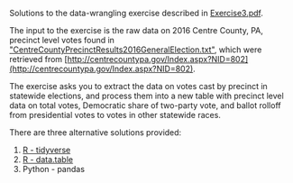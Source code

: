 Solutions to the data-wrangling exercise described in [Exercise3.pdf](https://burtmonroe.github.io/SoDA501/Exercise3-2018/Exercise3.pdf). 

The input to the exercise is the raw data on 2016 Centre County, PA, precinct level votes found in ["CentreCountyPrecinctResults2016GeneralElection.txt"](https://burtmonroe.github.io/SoDA501/Exercise3-2018/CentreCountyPrecinctResults2016GeneralElection.txt), which were retrieved from [http://centrecountypa.gov/Index.aspx?NID=802](http://centrecountypa.gov/Index.aspx?NID=802).

The exercise asks you to extract the data on votes cast by precinct in statewide elections, and process them into a new table with precinct level data on total votes, Democratic share of two-party vote, and ballot rolloff from presidential votes to votes in other statewide races.

There are three alternative solutions provided:

1. [R - tidyverse](https://burtmonroe.github.io/SoDA501/Exercise3-2018/TidyverseSolution/)
2. [R - data.table](https://burtmonroe.github.io/SoDA501/Exercise3-2018/data.tableSolution/)
3. Python - pandas
